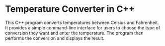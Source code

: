 # Temperature Converter in C++
This C++ program converts temperatures between Celsius and Fahrenheit. It provides a simple command-line interface for users to choose the type of conversion they want and enter the temperature. The program then performs the conversion and displays the result.
